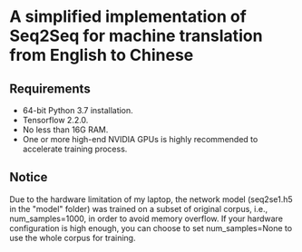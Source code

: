 # A simplified implementation of Seq2Seq for machine translation from English to Chinese

## Requirements

- 64-bit Python 3.7 installation.
- Tensorflow 2.2.0.
- No less than 16G RAM.
- One or more high-end NVIDIA GPUs is highly recommended to accelerate training process.

## Notice
Due to the hardware limitation of my laptop, the network model (seq2se1.h5 in the "model" folder) was trained on a subset of original corpus, i.e., num_samples=1000, in order to avoid memory overflow. If your hardware configuration is high enough, you can choose to set num_samples=None to use the whole corpus for training.
